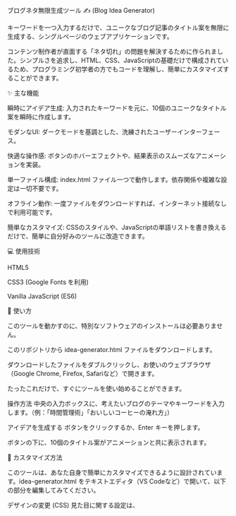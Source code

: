 ブログネタ無限生成ツール ✍️ (Blog Idea Generator)

キーワードを一つ入力するだけで、ユニークなブログ記事のタイトル案を無限に生成する、シングルページのウェブアプリケーションです。

コンテンツ制作者が直面する「ネタ切れ」の問題を解決するために作られました。シンプルさを追求し、HTML、CSS、JavaScriptの基礎だけで構成されているため、プログラミング初学者の方でもコードを理解し、簡単にカスタマイズすることができます。


✨ 主な機能

瞬時にアイデア生成: 入力されたキーワードを元に、10個のユニークなタイトル案を瞬時に作成します。

モダンなUI: ダークモードを基調とした、洗練されたユーザーインターフェース。

快適な操作感: ボタンのホバーエフェクトや、結果表示のスムーズなアニメーションを実装。

単一ファイル構成: index.html ファイル一つで動作します。依存関係や複雑な設定は一切不要です。

オフライン動作: 一度ファイルをダウンロードすれば、インターネット接続なしで利用可能です。

簡単なカスタマイズ: CSSのスタイルや、JavaScriptの単語リストを書き換えるだけで、簡単に自分好みのツールに改造できます。

💻 使用技術

HTML5

CSS3 (Google Fonts を利用)

Vanilla JavaScript (ES6)

🚀 使い方

このツールを動かすのに、特別なソフトウェアのインストールは必要ありません。

このリポジトリから idea-generator.html ファイルをダウンロードします。

ダウンロードしたファイルをダブルクリックし、お使いのウェブブラウザ（Google Chrome, Firefox, Safariなど）で開きます。

たったこれだけで、すぐにツールを使い始めることができます。

操作方法
中央の入力ボックスに、考えたいブログのテーマやキーワードを入力します。（例：「時間管理術」「おいしいコーヒーの淹れ方」）

アイデアを生成する ボタンをクリックするか、Enter キーを押します。

ボタンの下に、10個のタイトル案がアニメーションと共に表示されます。

🔧 カスタマイズ方法

このツールは、あなた自身で簡単にカスタマイズできるように設計されています。idea-generator.html をテキストエディタ（VS Codeなど）で開いて、以下の部分を編集してみてください。

デザインの変更 (CSS)
見た目に関する設定は、<style> タグの中にすべて記述されています。

例えば、テーマカラーを紫 (#bb86fc) から青 (#007bff) に変更したい場合：

CSS

/* 変更前 */
#theme-input:focus {
    border-color: #bb86fc; 
    box-shadow: 0 0 0 3px rgba(187, 134, 252, 0.2);
}
#generate-btn {
    background: linear-gradient(45deg, #bb86fc, #6200ee);
}

/* 変更後 */
#theme-input:focus {
    border-color: #007bff; /* 青色に変更 */
    box-shadow: 0 0 0 3px rgba(0, 123, 255, 0.2); /* 青色に変更 */
}
#generate-btn {
    background: linear-gradient(45deg, #007bff, #0056b3); /* 青系のグラデーションに変更 */
}
タイトル生成パターンの変更 (JavaScript)
生成されるタイトルのバリエーションは、<script> タグの中にある3つのリスト（配列）によって決まります。

JavaScript

// このリスト内の単語を自由に追加・編集・削除してください
const prefixes = ['【初心者必見】', '【完全ガイド】', '知らないと損する', ...];
const middles = ['の基本的な使い方', 'を120%活用するテクニック', ...];
const suffixes = ['ベスト5', '7つのステップ', '完全ロードマップ', ...];
これらのリストに独自の単語を追加するだけで、生成されるタイトルの雰囲気をガラリと変えることができます。

🤝 コントリビュート
このプロジェクトを改善するための提案やプルリクエストはいつでも歓迎します。お気軽にフォークして、変更を加えてみてください。

📄 ライセンス
このプロジェクトは MIT License の下で公開されています。

